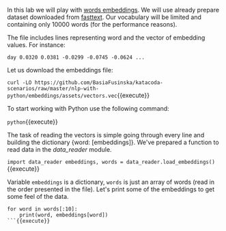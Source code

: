 
In this lab we will play with [words embeddings](https://en.wikipedia.org/wiki/Word_embedding). We will use already prepare dataset downloaded from [fasttext](https://fasttext.cc/docs/en/english-vectors.html). Our vocabulary will be limited and containing only 10000 words (for the performance reasons).

The file includes lines representing word and the vector of embedding values. For instance:

`day 0.0320 0.0381 -0.0299 -0.0745 -0.0624 ...`

Let us download the embeddings file:

`curl -LO https://github.com/BasiaFusinska/katacoda-scenarios/raw/master/nlp-with-python/embeddings/assets/vectors.vec`{{execute}}

To start working with Python use the following command:

`python`{{execute}}

The task of reading the vectors is simple going through every line and building the dictionary {word: [embeddings]}. We've prepared a function to read data in the *data_reader* module.

`import data_reader
embeddings, words = data_reader.load_embeddings()`{{execute}}

Variable `embeddings` is a dictionary, `words` is just an array of words (read in the order presented in the file). Let's print some of the embeddings to get some feel of the data.

```
for word in words[:10]:
    print(word, embeddings[word])
```{{execute}}
